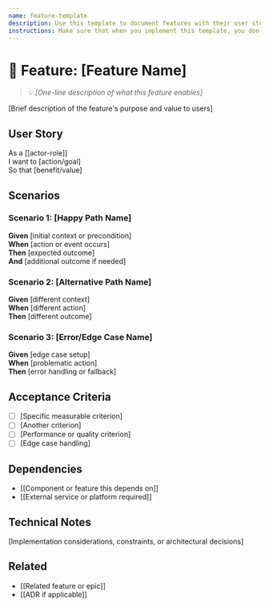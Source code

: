 ```yaml
---
name: feature-template
description: Use this template to document features with their user stories, scenarios, and acceptance criteria.
instructions: Make sure that when you implement this template, you don't include these instructions or any other front matter from this template in your work. Output should always and only be the markdown part outside of the front matter. Never include any tags like <example>, <commentary>, or similar tags - these serve only to increase clarity about implementation. Always use single [ ] brackets to indicate instructions the implementer should follow. When referencing other documents from this project, use wikilinks format [[filename]] to reference them. Do not include the file extension or path.
---
```

# 🎯 Feature: [Feature Name]
> 💡 *[One-line description of what this feature enables]*

[Brief description of the feature's purpose and value to users]

## User Story
As a [[actor-role]]  
I want to [action/goal]  
So that [benefit/value]

## Scenarios

### Scenario 1: [Happy Path Name]
**Given** [initial context or precondition]  
**When** [action or event occurs]  
**Then** [expected outcome]  
**And** [additional outcome if needed]

### Scenario 2: [Alternative Path Name]
**Given** [different context]  
**When** [different action]  
**Then** [different outcome]

### Scenario 3: [Error/Edge Case Name]
**Given** [edge case setup]  
**When** [problematic action]  
**Then** [error handling or fallback]

## Acceptance Criteria
- [ ] [Specific measurable criterion]
- [ ] [Another criterion]
- [ ] [Performance or quality criterion]
- [ ] [Edge case handling]

## Dependencies
- [[Component or feature this depends on]]
- [[External service or platform required]]

## Technical Notes
[Implementation considerations, constraints, or architectural decisions]

## Related
- [[Related feature or epic]]
- [[ADR if applicable]]